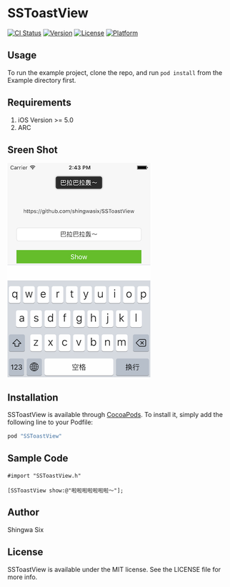 # SSToastView

[![CI Status](http://img.shields.io/travis/shingwasix/SSToastView.svg?style=flat)](https://travis-ci.org/shingwasix/SSToastView)
[![Version](https://img.shields.io/cocoapods/v/SSToastView.svg?style=flat)](http://cocoapods.org/pods/SSToastView)
[![License](https://img.shields.io/cocoapods/l/SSToastView.svg?style=flat)](http://cocoapods.org/pods/SSToastView)
[![Platform](https://img.shields.io/cocoapods/p/SSToastView.svg?style=flat)](http://cocoapods.org/pods/SSToastView)

## Usage

To run the example project, clone the repo, and run `pod install` from the Example directory first.

## Requirements

1. iOS Version >= 5.0
2. ARC

## Sreen Shot

![screen_shot](https://github.com/shingwasix/SSToastView/raw/1.1/screen_shot.png)

## Installation

SSToastView is available through [CocoaPods](http://cocoapods.org). To install
it, simply add the following line to your Podfile:

```ruby
pod "SSToastView"
```

## Sample Code

```objc
#import "SSToastView.h"

[SSToastView show:@"啦啦啦啦啦啦啦～"];

```

## Author

Shingwa Six

## License

SSToastView is available under the MIT license. See the LICENSE file for more info.